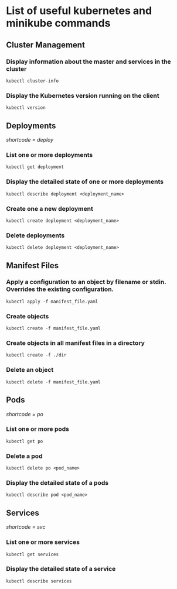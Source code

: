 # List of useful kubernetes and minikube commands 

## Cluster Management 

### Display information about the master and services in the cluster
```
kubectl cluster-info
```

### Display the Kubernetes version running on the client 
```
kubectl version
```

## Deployments
_shortcode = deploy_

### List one or more deployments 
```
kubectl get deployment 
```

### Display the detailed state of one or more deployments
```
kubectl describe deployment <deployment_name>
```

### Create one a new deployment
```
kubectl create deployment <deployment_name>
```

### Delete deployments
```
kubectl delete deployment <deployment_name>
```

## Manifest Files 

### Apply a configuration to an object by filename or stdin. Overrides the existing configuration.
```
kubectl apply -f manifest_file.yaml
```

### Create objects
```
kubectl create -f manifest_file.yaml
```

### Create objects in all manifest files in a directory
```
kubectl create -f ./dir
```

### Delete an object
```
kubectl delete -f manifest_file.yaml
```

## Pods
_shortcode = po_

### List one or more pods
```
kubectl get po
```

### Delete a pod
```
kubectl delete po <pod_name>
```

### Display the detailed state of a pods
```
kubectl describe pod <pod_name>
```

## Services
_shortcode = svc_

### List one or more services
```
kubectl get services
```

### Display the detailed state of a service 
```
kubectl describe services 
```
